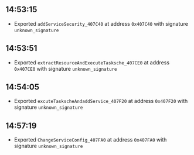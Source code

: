 
## 14:53:15
- Exported `addServiceSecurity_407C40` at address `0x407C40` with signature `unknown_signature`

## 14:53:51
- Exported `extractResourceAndExecuteTasksche_407CE0` at address `0x407CE0` with signature `unknown_signature`

## 14:54:05
- Exported `excuteTaskscheAndaddService_407F20` at address `0x407F20` with signature `unknown_signature`

## 14:57:19
- Exported `ChangeServiceConfig_407FA0` at address `0x407FA0` with signature `unknown_signature`
